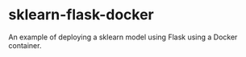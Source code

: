 # sklearn-flask-docker
An example of deploying a sklearn model using Flask using a Docker container.
